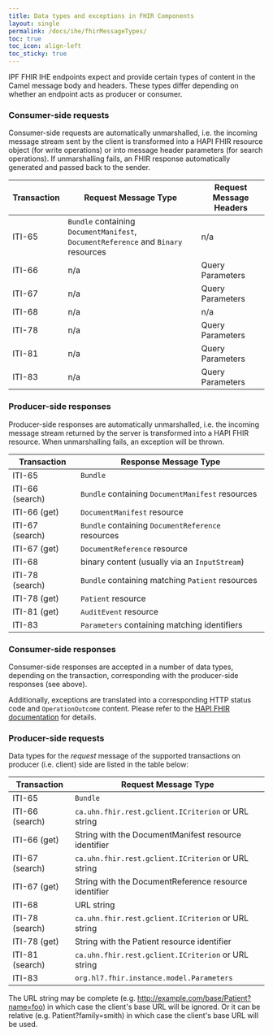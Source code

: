 ```yaml
---
title: Data types and exceptions in FHIR Components
layout: single
permalink: /docs/ihe/fhirMessageTypes/
toc: true
toc_icon: align-left
toc_sticky: true
---
```



IPF FHIR IHE endpoints expect and provide certain types of content in the Camel message body and headers.
These types differ depending on whether an endpoint acts as producer or consumer.

### Consumer-side requests

Consumer-side requests are automatically unmarshalled, i.e. the incoming message stream sent by the client 
is transformed into a HAPI FHIR resource object (for write operations) or into message header parameters
 (for search operations).
If unmarshalling fails, an FHIR response automatically generated and passed back to the sender.

| Transaction      | Request Message Type  | Request Message Headers   |
|------------------|-------------------------------------------------------- | --------------------------|
| ITI-65           | `Bundle` containing `DocumentManifest`, `DocumentReference` and `Binary` resources  | n/a |
| ITI-66 	       | n/a                                                     | Query Parameters |
| ITI-67           | n/a                                                     | Query Parameters |
| ITI-68 	       | n/a                                                     | n/a              |
| ITI-78           | n/a                                                     | Query Parameters |
| ITI-81 	       | n/a                                                     | Query Parameters |
| ITI-83 	       | n/a                                                     | Query Parameters |

### Producer-side responses

Producer-side responses are automatically unmarshalled, i.e. the incoming message stream returned by the server 
is transformed into a HAPI FHIR resource. When unmarshalling fails, an exception will be thrown.

| Transaction       | Response Message Type  |
|-------------------|---------------------------------------------------------  |
| ITI-65          | `Bundle`  |
| ITI-66 (search) | `Bundle` containing `DocumentManifest` resources |
| ITI-66 (get)    | `DocumentManifest` resource |
| ITI-67 (search) | `Bundle` containing `DocumentReference` resources |
| ITI-67 (get)    | `DocumentReference` resource |
| ITI-68 	      | binary content (usually via an `InputStream`) |
| ITI-78 (search) | `Bundle` containing matching `Patient` resources  |
| ITI-78 (get)    | `Patient` resource |
| ITI-81 (get)    | `AuditEvent` resource |
| ITI-83          | `Parameters` containing matching identifiers |


### Consumer-side responses

Consumer-side responses are accepted in a number of data types, depending on the transaction, corresponding with
the producer-side responses (see above).

Additionally, exceptions are translated into a corresponding HTTP status code and `OperationOutcome` content.
Please refer to the [HAPI FHIR documentation](http://hapifhir.io/doc_rest_server.html#ExceptionError_Handling)
for details.

### Producer-side requests

Data types for the *request* message of the supported transactions on producer (i.e. client) side are listed in the table below:

| Transaction       | Request Message Type  |
|-------------------|-------------------------------------------------------- | 
| ITI-65          | `Bundle`  |
| ITI-66 (search) | `ca.uhn.fhir.rest.gclient.ICriterion` or URL string |
| ITI-66 (get)    | String with the DocumentManifest resource identifier |
| ITI-67 (search) | `ca.uhn.fhir.rest.gclient.ICriterion` or URL string |
| ITI-67 (get)    | String with the DocumentReference resource identifier |
| ITI-68 	      | URL string |
| ITI-78 (search) | `ca.uhn.fhir.rest.gclient.ICriterion` or URL string  |
| ITI-78 (get)    | String with the Patient resource identifier |
| ITI-81 (search) | `ca.uhn.fhir.rest.gclient.ICriterion` or URL string |
| ITI-83          | `org.hl7.fhir.instance.model.Parameters`  |

The URL string may be complete (e.g. http://example.com/base/Patient?name=foo) in which case the client's base URL will be ignored. 
Or it can be relative (e.g. Patient?family=smith) in which case the client's base URL will be used.
